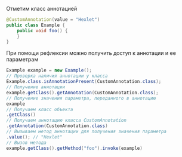 Отметим класс аннотацией
```java
@CustomAnnotation(value = "Hexlet")
public class Example {
    public void foo() {
    }
}
```

При помощи рефлексии можно получить доступ к аннотации и ее параметрам
```java
Example example = new Example();
// Проверка наличия аннотации у класса
Example.class.isAnnotationPresent(CustomAnnotation.class);
// Получение аннотации
example.getClass().getAnnotation(CustomAnnotation.class);
// Получение значения параметра, переданного в аннотацию
example
// Получаем класс объекта
.getClass()
// Получаем аннотацию класса CustomAnnotation
.getAnnotation(CustomAnnotation.class)
// Вызываем метод аннотации для получения значения параметра
.value(); // "Hexlet"
// Вызов метода
example.getClass().getMethod("foo").invoke(example)
```
